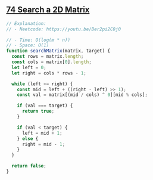 ## [74 Search a 2D Matrix](https://leetcode.com/problems/search-a-2d-matrix/description/)

```js
// Explanation:
// - Neetcode: https://youtu.be/Ber2pi2C0j0

// - Time: O(log(m * n))
// - Space: O(1)
function searchMatrix(matrix, target) {
  const rows = matrix.length;
  const cols = matrix[0].length;
  let left = 0;
  let right = cols * rows - 1;

  while (left <= right) {
    const mid = left + ((right - left) >> 1);
    const val = matrix[(mid / cols) ^ 0][mid % cols];

    if (val === target) {
      return true;
    }

    if (val < target) {
      left = mid + 1;
    } else {
      right = mid - 1;
    }
  }

  return false;
}
```
